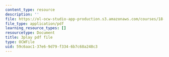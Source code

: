 ```yaml
---
content_type: resource
description: ''
file: https://ol-ocw-studio-app-production.s3.amazonaws.com/courses/18-01sc-single-variable-calculus-fall-2010/59c6aac137e69d79f3346b7c68a248c3_U3ebQ5Z4Jt8.pdf
file_type: application/pdf
learning_resource_types: []
resourcetype: Document
title: 3play pdf file
type: OCWFile
uid: 59c6aac1-37e6-9d79-f334-6b7c68a248c3
---
```

